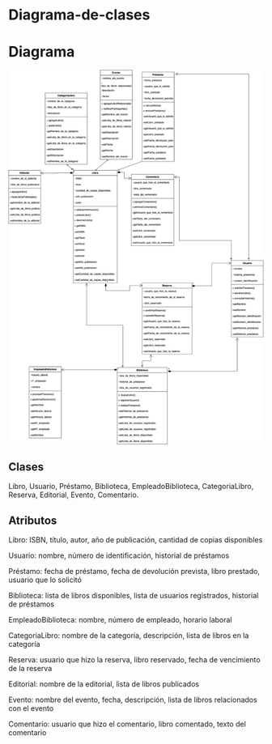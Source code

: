 <div align = “justify">

# Diagrama-de-clases

# Diagrama
<img src = "../Imagenes/Diagrama de clases proyecto.jpg">

## Clases
Libro, Usuario, Préstamo, Biblioteca, EmpleadoBiblioteca, CategoriaLibro, Reserva, Editorial, Evento, Comentario.

## Atributos
Libro: ISBN, título, autor, año de publicación, cantidad de copias disponibles

Usuario: nombre, número de identificación, historial de préstamos

Préstamo: fecha de préstamo, fecha de devolución prevista, libro prestado, usuario que lo solicitó

Biblioteca: lista de libros disponibles, lista de usuarios registrados, historial de préstamos

EmpleadoBiblioteca: nombre, número de empleado, horario laboral

CategoriaLibro: nombre de la categoría, descripción, lista de libros en la categoría

Reserva: usuario que hizo la reserva, libro reservado, fecha de vencimiento de la reserva

Editorial: nombre de la editorial, lista de libros publicados

Evento: nombre del evento, fecha, descripción, lista de libros relacionados con el evento

Comentario: usuario que hizo el comentario, libro comentado, texto del comentario




</div>
